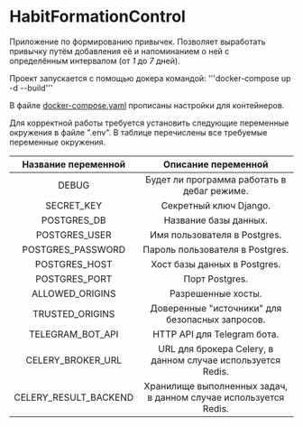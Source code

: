 # HabitFormationControl
Приложение по формированию привычек. Позволяет выработать привычку путём добавления её и напоминанием о ней с\
определённым интервалом (от _1_ до _7_ дней).

Проект запускается с помощью докера командой:
'''docker-compose up -d --build'''

В файле [docker-compose.yaml](https://github.com/MidnightFruit/HabitFormationControl/blob/c8f36977f5e041d998d6f93c25f0f1e1291a3fa4/docker-compose.yaml) прописаны настройки для контейнеров.

Для корректной работы требуется установить следующие переменные окружения в файле ".env". В таблице перечислены все требуемые переменные окружения.

|  Название переменной  |                       Описание переменной                        |
|:---------------------:|:----------------------------------------------------------------:|
|         DEBUG         |           Будет ли программа работать в дебаг режиме.            |
|      SECRET_KEY       |                      Секретный ключ Django.                      |
|      POSTGRES_DB      |                      Название базы данных.                       |
|     POSTGRES_USER     |                   Имя пользователя в Postgres.                   |
|   POSTGRES_PASSWORD   |                 Пароль пользователя в Postgres.                  |
|     POSTGRES_HOST     |                   Хост базы данных в Postgres.                   |
|     POSTGRES_PORT     |                          Порт Postgres.                          |
|    ALLOWED_ORIGINS    |                        Разрешенные хосты.                        |
|    TRUSTED_ORIGINS    |         Доверенные "источники" для безопасных запросов.          |
|   TELEGRAM_BOT_API    |                   HTTP API для Telegram бота.                    |
|   CELERY_BROKER_URL   |   URL для брокера Celery, в данном случае используется Redis.    |
| CELERY_RESULT_BACKEND | Хранилище выполненных задач, в данном случае используется Redis. |


